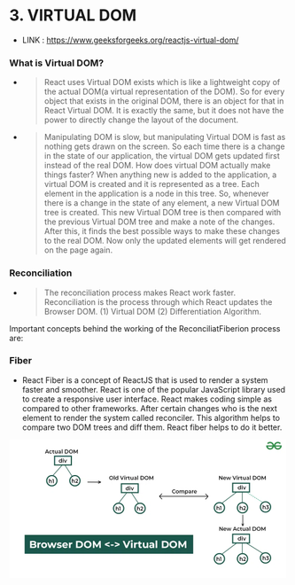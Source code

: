 # 3. VIRTUAL DOM
- LINK : https://www.geeksforgeeks.org/reactjs-virtual-dom/
### What is Virtual DOM?
- > React uses Virtual DOM exists which is like a lightweight copy of the actual DOM(a virtual representation of the DOM). So for every object that exists in the original DOM, there is an object for that in React Virtual DOM. It is exactly the same, but it does not have the power to directly change the layout of the document. 

- > Manipulating DOM is slow, but manipulating Virtual DOM is fast as nothing gets drawn on the screen. So each time there is a change in the state of our application, the virtual DOM gets updated first instead of the real DOM. 
How does virtual DOM actually make things faster?
When anything new is added to the application, a virtual DOM is created and it is represented as a tree. Each element in the application is a node in this tree. So, whenever there is a change in the state of any element, a new Virtual DOM tree is created. This new Virtual DOM tree is then compared with the previous Virtual DOM tree and make a note of the changes. After this, it finds the best possible ways to make these changes to the real DOM. Now only the updated elements will get rendered on the page again.

### Reconciliation

- >The reconciliation process makes React work faster. Reconciliation is the process through which React updates the Browser DOM.  (1) Virtual DOM (2) Differentiation Algorithm.

Important concepts behind the working of the ReconciliatFiberion process are:
### Fiber
- React Fiber is a concept of ReactJS that is used to render a system faster and smoother. React is one of the popular JavaScript library used to create a responsive user interface. React makes coding simple as compared to other frameworks. After certain changes who is the next element to render the system called reconciler. This algorithm helps to compare two DOM trees and diff them. React fiber helps to do it better.

<img src="images_md/image.png" width="500px">